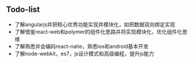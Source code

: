 ## Todo-list
* 了解angularjs并把核心优秀功能实现并模块化，如把数据双向绑定实现
* 了解借鉴react-web和polymer的组件化思路并将实现模块化，优化组件化思维
* 了解熟悉并会编码react-natie，熟悉ios和android基本开发
* 了解node-webkit，es7，js设计模式和高级编程，提升js能力
